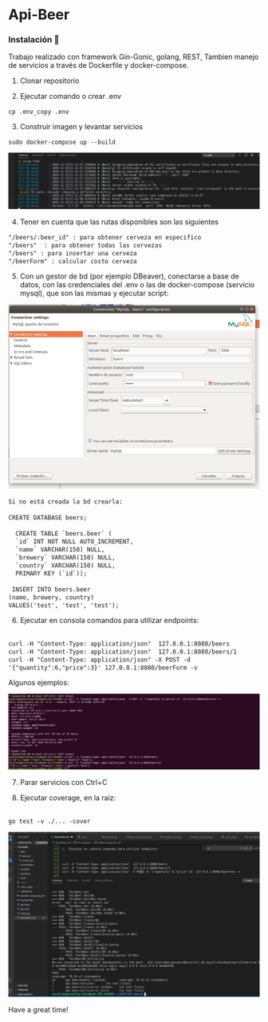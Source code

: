 # Api-Beer

### Instalación 🔧

Trabajo realizado con framework Gin-Gonic, golang, REST, Tambien manejo de servicios a través de Dockerfile y docker-compose.

1.  Clonar repositorio

2.  Ejecutar comando o crear .env

```
cp .env_copy .env

```

3.  Construir imagen y levantar servicios

```
sudo docker-compose up --build

```

![SERVICES_IMAGE](./images/services.png)

4.  Tener en cuenta que las rutas disponibles son las siguientes

```
"/beers/:beer_id" : para obtener cerveza en especifico
"/beers"  : para obtener todas las cervezas
"/beers" : para insertar una cerveza
"/beerForm" : calcular costo cerveza

```

5.  Con un gestor de bd (por ejemplo DBeaver), conectarse a base de datos, con las credenciales del .env o las de docker-compose (servicio mysql), que son las mismas y ejecutar script:

![DB_IMAGE](./images/db.png)

```
Si no está creada la bd crearla:

CREATE DATABASE beers;

  CREATE TABLE `beers.beer` (
  `id` INT NOT NULL AUTO_INCREMENT,
  `name` VARCHAR(150) NULL,
  `brewery` VARCHAR(150) NULL,
  `country` VARCHAR(150) NULL,
  PRIMARY KEY (`id`));
  
 INSERT INTO beers.beer
(name, brewery, country)
VALUES('test', 'test', 'test');

```


6.  Ejecutar en consola comandos para utilizar endpoints:

```

curl -H "Content-Type: application/json"  127.0.0.1:8080/beers
curl -H "Content-Type: application/json"  127.0.0.1:8080/beers/1
curl -H "Content-Type: application/json" -X POST -d '{"quantity":6,"price":3}' 127.0.0.1:8080/beerForm -v

```

Algunos ejemplos:

![CURLS_IMAGE](./images/curls.png)

7.  Parar servicios con Ctrl+C

8.  Ejecutar coverage, en la raiz:


```

go test -v ./... -cover 

```

![TDD_IMAGE](./images/tdd.png)

Have a great time!
